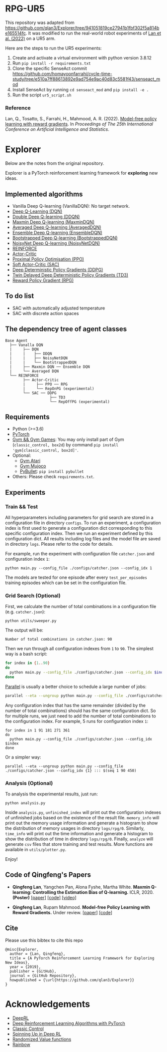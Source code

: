 # RPG-UR5

This repository was adapted from https://github.com/qlan3/Explorer/tree/941051819ce27941b1fbf302f5a814be165514fc. It was modified to run the real-world robot experiments of [Lan et al. (2022)](https://arxiv.org/abs/2103.05147) on a UR5 arm.

Here are the steps to run the UR5 experiments:
1. Create and activate a virtual environment with python version 3.8.12
2. Run `pip install -r requirements.txt`
3. Clone the specific SenseAct commit https://github.com/homayoonfarrahi/cycle-time-study/tree/e510a7ff88613892e9ad754e9ac40d83c5581f43/senseact_mod
4. Install SenseAct by running `cd senseact_mod` and `pip install -e .`
5. Run the script `ur5_script.sh`

### Reference
Lan, Q., Tosatto, S., Farrahi, H., Mahmood, A. R. (2022). [Model-free policy learning with reward gradients](https://arxiv.org/abs/2103.05147). In *Proceedings of The 25th International Conference on Artificial Intelligence and Statistics*.

# Explorer
Below are the notes from the original repository.

Explorer is a PyTorch reinforcement learning framework for **exploring** new ideas.


## Implemented algorithms

- Vanilla Deep Q-learning (VanillaDQN): No target network.
- [Deep Q-Learning (DQN)](https://users.cs.duke.edu/~pdinesh/sources/MnihEtAlHassibis15NatureControlDeepRL.pdf)
- [Double Deep Q-learning (DDQN)](https://arxiv.org/pdf/1509.06461.pdf)
- [Maxmin Deep Q-learning (MaxminDQN)](https://openreview.net/pdf?id=Bkg0u3Etwr)
- [Averaged Deep Q-learning (AveragedDQN)](https://arxiv.org/pdf/1611.01929.pdf)
- [Ensemble Deep Q-learning (EnsembleDQN)](https://arxiv.org/pdf/1611.01929.pdf)
- [Bootstrapped Deep Q-learning (BootstrappedDQN)](https://arxiv.org/abs/1602.04621)
- [NoisyNet Deep Q-learning (NoisyNetDQN)](https://arxiv.org/abs/1706.10295)
- [REINFORCE](http://incompleteideas.net/book/RLbook2020.pdf)
- [Actor-Critic](http://incompleteideas.net/book/RLbook2020.pdf)
- [Proximal Policy Optimisation (PPO)](https://arxiv.org/pdf/1707.06347.pdf)
- [Soft Actor-Critic (SAC)](https://arxiv.org/pdf/1812.05905.pdf)
- [Deep Deterministic Policy Gradients (DDPG)](https://arxiv.org/pdf/1509.02971.pdf)
- [Twin Delayed Deep Deterministic Policy Gradients (TD3)](https://arxiv.org/pdf/1802.09477.pdf)
- [Reward Policy Gradient (RPG)](https://arxiv.org/abs/2103.05147)

## To do list

- SAC with automatically adjusted temperature
- SAC with discrete action spaces

## The dependency tree of agent classes

    Base Agent
      ├── Vanalla DQN
      |     ├── DQN
      |     |    ├── DDQN
      |     |    ├── NoisyNetDQN
      |     |    └── BootstrappedDQN
      |     ├── Maxmin DQN ── Ensemble DQN
      |     └── Averaged DQN
      └── REINFORCE 
            ├── Actor-Critic
            |     ├── PPO ── RPG
            |     └── RepOnPG (experimental)
            └── SAC ── DDPG
                        ├── TD3
                        └── RepOffPG (experimental)


## Requirements

- Python (>=3.6)
- [PyTorch](https://pytorch.org/)
- [Gym && Gym Games](https://github.com/qlan3/gym-games): You may only install part of Gym (`classic_control, box2d`) by command `pip install 'gym[classic_control, box2d]'`.
- Optional: 
  - [Gym Atari](https://github.com/openai/gym/blob/master/docs/environments.md#atari)
  - [Gym Mujoco](https://github.com/openai/gym/blob/master/docs/environments.md#mujoco)
  - [PyBullet](https://pybullet.org/): `pip install pybullet`
- Others: Please check `requirements.txt`.


## Experiments

### Train && Test

All hyperparameters including parameters for grid search are stored in a configuration file in directory `configs`. To run an experiment, a configuration index is first used to generate a configuration dict corresponding to this specific configuration index. Then we run an experiment defined by this configuration dict. All results including log files and the model file are saved in directory `logs`. Please refer to the code for details.

For example, run the experiment with configuration file `catcher.json` and configuration index `1`:

```python main.py --config_file ./configs/catcher.json --config_idx 1```

The models are tested for one episode after every `test_per_episodes` training episodes which can be set in the configuration file.


### Grid Search (Optional)

First, we calculate the number of total combinations in a configuration file (e.g. `catcher.json`):

`python utils/sweeper.py`

The output will be:

`Number of total combinations in catcher.json: 90`

Then we run through all configuration indexes from `1` to `90`. The simplest way is a bash script:

``` bash
for index in {1..90}
do
  python main.py --config_file ./configs/catcher.json --config_idx $index
done
```

[Parallel](https://www.gnu.org/software/parallel/) is usually a better choice to schedule a large number of jobs:

``` bash
parallel --eta --ungroup python main.py --config_file ./configs/catcher.json --config_idx {1} ::: $(seq 1 90)
```

Any configuration index that has the same remainder (divided by the number of total combinations) should has the same configuration dict. So for multiple runs, we just need to add the number of total combinations to the configuration index. For example, 5 runs for configuration index `1`:

```
for index in 1 91 181 271 361
do
  python main.py --config_file ./configs/catcher.json --config_idx $index
done
```

Or a simpler way:
```
parallel --eta --ungroup python main.py --config_file ./configs/catcher.json --config_idx {1} ::: $(seq 1 90 450)
```


### Analysis (Optional)

To analysis the experimental results, just run:

`python analysis.py`

Inside `analysis.py`, `unfinished_index` will print out the configuration indexes of unfinished jobs based on the existence of the result file. `memory_info` will print out the memory usage information and generate a histogram to show the distribution of memory usages in directory `logs/rpg/0`. Similarly, `time_info` will print out the time information and generate a histogram to show the distribution of time in directory `logs/rpg/0`. Finally, `analyze` will generate `csv` files that store training and test results. More functions are available in `utils/plotter.py`.

Enjoy!


## Code of Qingfeng's Papers

- **Qingfeng Lan**, Yangchen Pan, Alona Fyshe, Martha White. **Maxmin Q-learning: Controlling the Estimation Bias of Q-learning.** ICLR, 2020. **(Poster)** [[paper]](https://openreview.net/pdf?id=Bkg0u3Etwr) [[code]](https://github.com/qlan3/Explorer/releases/tag/maxmin1.0) [[video]](https://iclr.cc/virtual/poster_Bkg0u3Etwr.html)

- **Qingfeng Lan**, Rupam Mahmood. **Model-free Policy Learning with Reward Gradients.** Under review. [[paper]](https://arxiv.org/abs/2103.05147) [[code]](https://github.com/qlan3/Explorer/tree/RPG)


## Cite

Please use this bibtex to cite this repo

```
@misc{Explorer,
  author = {Lan, Qingfeng},
  title = {A PyTorch Reinforcement Learning Framework for Exploring New Ideas},
  year = {2019},
  publisher = {GitHub},
  journal = {GitHub Repository},
  howpublished = {\url{https://github.com/qlan3/Explorer}}
}
```

# Acknowledgements

- [DeepRL](https://github.com/ShangtongZhang/DeepRL)
- [Deep Reinforcement Learning Algorithms with PyTorch](https://github.com/p-christ/Deep-Reinforcement-Learning-Algorithms-with-PyTorch)
- [Classic Control](https://github.com/muhammadzaheer/classic-control)
- [Spinning Up in Deep RL](https://github.com/openai/spinningup)
- [Randomized Value functions](https://github.com/facebookresearch/RandomizedValueFunctions)
- [Rainbow](https://github.com/Kaixhin/Rainbow)
